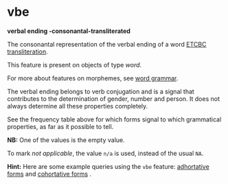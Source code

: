 # vbe

**verbal ending -consonantal-transliterated**


The consonantal representation of the verbal ending of a word
[ETCBC transliteration](https://shebanq.ancient-data.org/shebanq/static/docs/ETCBC4-transcription.pdf).

This feature is present on objects of type *word*.

For more about features on morphemes, see [word grammar](wordgrammar).

The verbal ending belongs to verb conjugation and is a signal
that contributes to the determination of gender, number and person.
It does not always determine all these properties completely.

See the frequency table above for which forms signal to which grammatical properties, as far as it possible
to tell.

**NB:**
One of the values is the empty value.

To mark *not applicable*, the value `n/a` is used, instead of the usual `NA`.

**Hint:**
Here are some example queries using the `vbe` feature: 
[adhortative forms](https://shebanq.ancient-data.org/hebrew/text?mr=r&qw=q&iid=500)
and
[cohortative forms](https://shebanq.ancient-data.org/hebrew/text?mr=r&qw=q&iid=499) .
